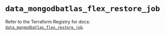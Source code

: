 # `data_mongodbatlas_flex_restore_job`

Refer to the Terraform Registry for docs: [`data_mongodbatlas_flex_restore_job`](https://registry.terraform.io/providers/mongodb/mongodbatlas/1.38.0/docs/data-sources/flex_restore_job).
